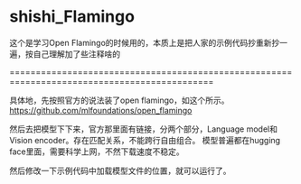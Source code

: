 # shishi_Flamingo
这个是学习Open Flamingo的时候用的，本质上是把人家的示例代码抄重新抄一遍，按自己理解加了些注释啥的

=============================================================================================

具体地，先按照官方的说法装了open flamingo，如这个所示。https://github.com/mlfoundations/open_flamingo

然后去把模型下下来，官方那里面有链接，分两个部分，Language model和Vision encoder。存在匹配关系，不能跨行自由组合。
模型普遍都在hugging face里面，需要科学上网，不然下载速度不稳定。

然后修改一下示例代码中加载模型文件的位置，就可以运行了。
